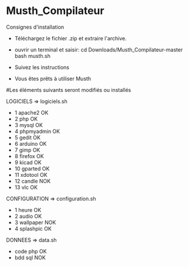 # Musth_Compilateur

Consignes d'installation

- Téléchargez le fichier .zip et extraire l'archive.
- ouvrir un terminal et saisir: 
  cd Downloads/Musth_Compilateur-master
  bash musth.sh
- Suivez les instructions

- Vous êtes prêts à utiliser Musth


#Les éléments suivants seront modifiés ou installés

LOGICIELS => logiciels.sh
- 1 apache2       OK
- 2 php           OK
- 3 mysql         OK
- 4 phpmyadmin    OK
- 5 gedit         OK
- 6 arduino       OK
- 7 gimp          OK 
- 8 firefox       OK
- 9 kicad         OK
- 10 gparted      OK
- 11 xdotool      OK
- 12 candle       NOK
- 13 vlc          OK

CONFIGURATION => configuration.sh
- 1 heure         OK
- 2 audio         OK
- 3 wallpaper     NOK
- 4 splashpic     OK

DONNEES => data.sh
- code php        OK
- bdd sql         NOK
